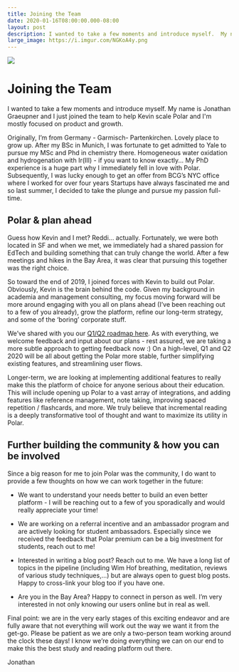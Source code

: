 ```yaml
---
title: Joining the Team
date: 2020-01-16T08:00:00.000-08:00
layout: post
description: I wanted to take a few moments and introduce myself.  My name is Jonathan Graeupner and I just joined the team to help Kevin scale Polar and I'm mostly focused on product and growth.
large_image: https://i.imgur.com/NGKoA4y.png
---
```


<img class="img-fluid" src="https://i.imgur.com/NGKoA4y.png">

# Joining the Team

I wanted to take a few moments and introduce myself.  My name is Jonathan Graeupner and I just joined the team to help
Kevin scale Polar and I'm mostly focused on product and growth.

Originally, I’m from Germany - Garmisch- Partenkirchen. Lovely place to grow up. After my BSc in Munich, I was fortunate
to get admitted to Yale to pursue my MSc and Phd in chemistry there. Homogeneous water oxidation and hydrogenation with
Ir(III) - if you want to know exactly... My PhD experience is a huge part why I immediately fell in love with Polar.
Subsequently, I was lucky enough to get an offer from BCG’s NYC office where I worked for over four years Startups have
always fascinated me and so last summer, I decided to take the plunge and pursue my passion full-time.

## Polar & plan ahead

Guess how Kevin and I met? Reddi... actually. Fortunately, we were both located in SF and when we met, we immediately had
a shared passion for EdTech and building something that can truly change the world. After a few meetings and hikes in
the Bay Area, it was clear that pursuing this together was the right choice.

So toward the 	end of 2019, I joined forces with Kevin to build out Polar. Obviously, Kevin is the brain behind the
code. Given my background in academia and management consulting, my focus moving forward will be more around engaging
with you all on plans ahead (I’ve been reaching out to a few of you already), grow the platform, refine our long-term
strategy, and some of the ‘boring’ corporate stuff.

We’ve shared with you our [Q1/Q2 roadmap here](https://getpolarized.io/2020/01/16/roadmap-for-polar-Q1-2020.html). As with everything, we welcome feedback and input about our plans - rest
assured, we are taking a more subtle approach to getting feedback now :) On a high-level, Q1 and Q2 2020 will be all
about getting the Polar more stable, further simplifying existing features, and streamlining user flows.

Longer-term, we are looking at implementing additional features to really make this the platform of choice for anyone
serious about their education. This will include opening up Polar to a vast array of integrations, and adding features
like reference management, note taking, improving spaced repetition / flashcards, and more. We truly believe that
incremental reading is a deeply transformative tool of thought and want to maximize its utility in Polar.

## Further building the community & how you can be involved

Since a big reason for me to join Polar was the community, I do want to provide a few thoughts on how we can work
together in the future: 

- We want to understand your needs better to build an even better platform - I will be reaching out to a few of you
sporadically and would really appreciate your time!

- We are working on a referral incentive and an ambassador program and are actively looking for student ambassadors.
Especially since we received the feedback that Polar premium can be a big investment for students, reach out to me!

- Interested in writing a blog post? Reach out to me. We have a long list of topics in the pipeline (including Wim Hof
breathing, meditation, reviews of various study techniques,...) but are always open to guest blog posts. Happy to
cross-link your blog too if you have one.

- Are you in the Bay Area? Happy to connect in person as well. I’m very interested in not only knowing our users online
but in real as well.

Final point: we are in the very early stages of this exciting endeavor and are fully aware that not everything will work
out the way we want it from the get-go. Please be patient as we are only a two-person team working around the clock
these days! I know we’re doing everything we can on our end to make this the best study and reading platform out there.

Jonathan
